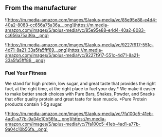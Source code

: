 ## **From the manufacturer**

![https://m.media-amazon.com/images/S/aplus-media/vc/85e95e88-e4d4-40a2-8083-cc656a75a36a._.png](https://m.media-amazon.com/images/S/aplus-media/vc/85e95e88-e4d4-40a2-8083-cc656a75a36a._.png)

![https://m.media-amazon.com/images/S/aplus-media/vc/9227f917-551c-4d71-8a21-33a5fa5fff89._.png](https://m.media-amazon.com/images/S/aplus-media/vc/9227f917-551c-4d71-8a21-33a5fa5fff89._.png)

### **Fuel Your Fitness**

We stand for high protein, low sugar, and great taste that provides the right fuel, at the right time, at the right place to fuel your day.* We make it easier to make better snack choices with Pure Bars, Shakes, Powder, and Snacks that offer quality protein and great taste for lean muscle. *Pure Protein products contain 1-5g sugar.

![https://m.media-amazon.com/images/S/aplus-media/vc/7fa100c5-41eb-4ad1-a77b-9a04c10b56fa._.png](https://m.media-amazon.com/images/S/aplus-media/vc/7fa100c5-41eb-4ad1-a77b-9a04c10b56fa._.png)
